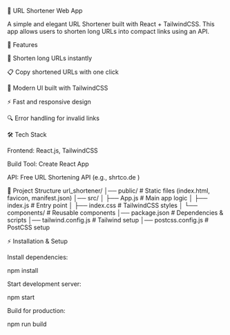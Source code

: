 📌 URL Shortener Web App

A simple and elegant URL Shortener built with React + TailwindCSS.
This app allows users to shorten long URLs into compact links using an API.

🚀 Features

🔗 Shorten long URLs instantly

📋 Copy shortened URLs with one click

🎨 Modern UI built with TailwindCSS

⚡ Fast and responsive design

🔍 Error handling for invalid links

🛠️ Tech Stack

Frontend: React.js, TailwindCSS

Build Tool: Create React App

API: Free URL Shortening API (e.g., shrtco.de
)

📂 Project Structure
url_shortener/
│── public/              # Static files (index.html, favicon, manifest.json)
│── src/
│   ├── App.js           # Main app logic
│   ├── index.js         # Entry point
│   ├── index.css        # TailwindCSS styles
│   └── components/      # Reusable components
│── package.json         # Dependencies & scripts
│── tailwind.config.js   # Tailwind setup
│── postcss.config.js    # PostCSS setup

⚡ Installation & Setup

Install dependencies:

npm install


Start development server:

npm start


Build for production:

npm run build
